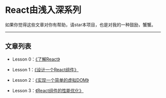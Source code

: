 # React由浅入深系列   

如果你觉得这些文章对你有帮助，请star本项目，也是对我的一种鼓励，蟹蟹。

---

## 文章列表
* Lesson 0：[《了解React》](./lesson0)

* Lesson 1：[《设计一个React组件》](./lesson1)

* Lesson 2：[《实现一个简单的虚拟DOM》](./lesson2)  

* Lesson 3：[《React组件的性能优化》](./lesson3)




